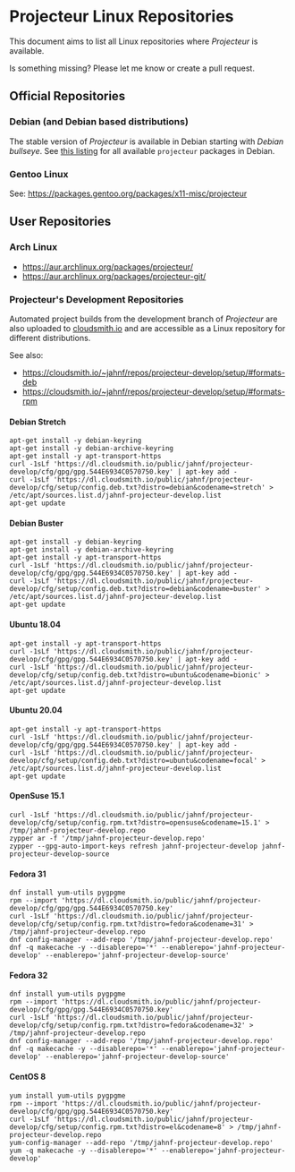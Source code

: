 # Projecteur Linux Repositories

This document aims to list all Linux repositories where _Projecteur_ is available.

Is something missing? Please let me know or create a pull request.

## Official Repositories

### Debian (and Debian based distributions)

The stable version of _Projecteur_ is available in Debian starting
with _Debian bullseye_.
See [this listing](https://packages.debian.org/search?keywords=projecteur&searchon=names&suite=all&section=all)
for all available `projecteur` packages in Debian.

### Gentoo Linux

See: https://packages.gentoo.org/packages/x11-misc/projecteur

## User Repositories

### Arch Linux

* https://aur.archlinux.org/packages/projecteur/
* https://aur.archlinux.org/packages/projecteur-git/


### Projecteur's Development Repositories

Automated project builds from the development branch of _Projecteur_ are also
uploaded to [cloudsmith.io](https://cloudsmith.io/~jahnf/repos/projecteur-develop/packages/)
and are accessible as a Linux repository for different distributions.

See also:
 * https://cloudsmith.io/~jahnf/repos/projecteur-develop/setup/#formats-deb
 * https://cloudsmith.io/~jahnf/repos/projecteur-develop/setup/#formats-rpm

#### Debian Stretch

```
apt-get install -y debian-keyring
apt-get install -y debian-archive-keyring
apt-get install -y apt-transport-https
curl -1sLf 'https://dl.cloudsmith.io/public/jahnf/projecteur-develop/cfg/gpg/gpg.544E6934C0570750.key' | apt-key add -
curl -1sLf 'https://dl.cloudsmith.io/public/jahnf/projecteur-develop/cfg/setup/config.deb.txt?distro=debian&codename=stretch' > /etc/apt/sources.list.d/jahnf-projecteur-develop.list
apt-get update
```

#### Debian Buster

```
apt-get install -y debian-keyring
apt-get install -y debian-archive-keyring
apt-get install -y apt-transport-https
curl -1sLf 'https://dl.cloudsmith.io/public/jahnf/projecteur-develop/cfg/gpg/gpg.544E6934C0570750.key' | apt-key add -
curl -1sLf 'https://dl.cloudsmith.io/public/jahnf/projecteur-develop/cfg/setup/config.deb.txt?distro=debian&codename=buster' > /etc/apt/sources.list.d/jahnf-projecteur-develop.list
apt-get update
```

#### Ubuntu 18.04

```
apt-get install -y apt-transport-https
curl -1sLf 'https://dl.cloudsmith.io/public/jahnf/projecteur-develop/cfg/gpg/gpg.544E6934C0570750.key' | apt-key add -
curl -1sLf 'https://dl.cloudsmith.io/public/jahnf/projecteur-develop/cfg/setup/config.deb.txt?distro=ubuntu&codename=bionic' > /etc/apt/sources.list.d/jahnf-projecteur-develop.list
apt-get update
```

#### Ubuntu 20.04

```
apt-get install -y apt-transport-https
curl -1sLf 'https://dl.cloudsmith.io/public/jahnf/projecteur-develop/cfg/gpg/gpg.544E6934C0570750.key' | apt-key add -
curl -1sLf 'https://dl.cloudsmith.io/public/jahnf/projecteur-develop/cfg/setup/config.deb.txt?distro=ubuntu&codename=focal' > /etc/apt/sources.list.d/jahnf-projecteur-develop.list
apt-get update
```

#### OpenSuse 15.1

```
curl -1sLf 'https://dl.cloudsmith.io/public/jahnf/projecteur-develop/cfg/setup/config.rpm.txt?distro=opensuse&codename=15.1' > /tmp/jahnf-projecteur-develop.repo
zypper ar -f '/tmp/jahnf-projecteur-develop.repo'
zypper --gpg-auto-import-keys refresh jahnf-projecteur-develop jahnf-projecteur-develop-source
```

#### Fedora 31

 ```
dnf install yum-utils pygpgme
rpm --import 'https://dl.cloudsmith.io/public/jahnf/projecteur-develop/cfg/gpg/gpg.544E6934C0570750.key'
curl -1sLf 'https://dl.cloudsmith.io/public/jahnf/projecteur-develop/cfg/setup/config.rpm.txt?distro=fedora&codename=31' > /tmp/jahnf-projecteur-develop.repo
dnf config-manager --add-repo '/tmp/jahnf-projecteur-develop.repo'
dnf -q makecache -y --disablerepo='*' --enablerepo='jahnf-projecteur-develop' --enablerepo='jahnf-projecteur-develop-source'
```

#### Fedora 32

```
dnf install yum-utils pygpgme
rpm --import 'https://dl.cloudsmith.io/public/jahnf/projecteur-develop/cfg/gpg/gpg.544E6934C0570750.key'
curl -1sLf 'https://dl.cloudsmith.io/public/jahnf/projecteur-develop/cfg/setup/config.rpm.txt?distro=fedora&codename=32' > /tmp/jahnf-projecteur-develop.repo
dnf config-manager --add-repo '/tmp/jahnf-projecteur-develop.repo'
dnf -q makecache -y --disablerepo='*' --enablerepo='jahnf-projecteur-develop' --enablerepo='jahnf-projecteur-develop-source'
```

#### CentOS 8

```
yum install yum-utils pygpgme
rpm --import 'https://dl.cloudsmith.io/public/jahnf/projecteur-develop/cfg/gpg/gpg.544E6934C0570750.key'
curl -1sLf 'https://dl.cloudsmith.io/public/jahnf/projecteur-develop/cfg/setup/config.rpm.txt?distro=el&codename=8' > /tmp/jahnf-projecteur-develop.repo
yum-config-manager --add-repo '/tmp/jahnf-projecteur-develop.repo'
yum -q makecache -y --disablerepo='*' --enablerepo='jahnf-projecteur-develop'
```